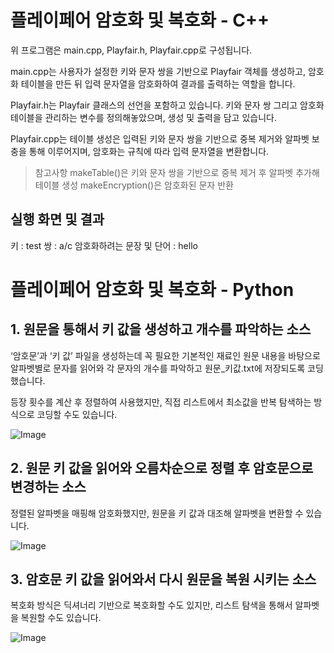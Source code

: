 # 플레이페어 암호화 및 복호화 - C++

 위 프로그램은 main.cpp, Playfair.h, Playfair.cpp로 구성됩니다.

 main.cpp는 사용자가 설정한 키와 문자 쌍을 기반으로 Playfair 객체를 생성하고, 암호화 테이블을 만든 뒤 입력 문자열을 암호화하여 결과를 출력하는 역할을 합니다.

Playfair.h는 Playfair 클래스의 선언을 포함하고 있습니다. 키와 문자 쌍 그리고 암호화 테이블을 관리하는 변수를 정의해놓았으며, 생성 및 출력을 담고 있습니다.

Playfair.cpp는 테이블 생성은 입력된 키와 문자 쌍을 기반으로 중복 제거와 알파벳 보충을 통해 이루어지며, 암호화는 규칙에 따라 입력 문자열을 변환합니다.

> 참고사항
> makeTable()은 키와 문자 쌍을 기반으로 중복 제거 후 알파벳 추가해 테이블 생성
> makeEncryption()은 암호화된 문자 반환

## 실행 화면 및 결과

키 : test
쌍 : a/c
암호화하려는 문장 및 단어 : hello


# 플레이페어 암호화 및 복호화 - Python

## 1. 원문을 통해서 키 값을 생성하고 개수를 파악하는 소스

‘암호문’과 ‘키 값’ 파일을 생성하는데 꼭 필요한 기본적인 재료인 원문 내용을 바탕으로 알파벳별로 문자를 읽어와 각 문자의 개수를 파악하고 원문_키값.txt에 저장되도록 코딩했습니다.

등장 횟수를 계산 후 정렬하여 사용했지만, 직접 리스트에서 최소값을 반복 탐색하는 방식으로 코딩할 수도 있습니다.

![Image](https://github.com/user-attachments/assets/afea4e3d-0a08-47ab-978a-cca0a00ca567)

## 2. 원문 키 값을 읽어와 오름차순으로 정렬 후 암호문으로 변경하는 소스

정렬된 알파벳을 매핑해 암호화했지만, 원문을 키 값과 대조해 알파벳을 변환할 수 있습니다.

![Image](https://github.com/user-attachments/assets/aa8a4dfa-9a93-4800-989f-174e09c3a10b)

## 3. 암호문 키 값을 읽어와서 다시 원문을 복원 시키는 소스

복호화 방식은 딕셔너리 기반으로 복호화할 수도 있지만, 리스트 탐색을 통해서 알파벳을 복원할 수도 있습니다.

![Image](https://github.com/user-attachments/assets/b41e320f-8544-4a2d-bc44-b0697c1f23f0)
